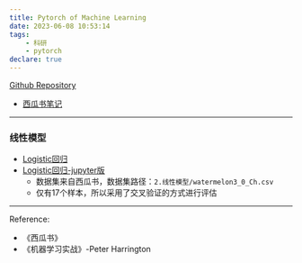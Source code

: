 ```yaml
---
title: Pytorch of Machine Learning
date: 2023-06-08 10:53:14
tags:
    - 科研
    - pytorch
declare: true
---
```

[Github Repository](https://github.com/Corner430/Pytorch-of-Machine-Learning)

- [西瓜书笔记](https://github.com/Corner430/Pytorch-of-Machine-Learning/blob/main/1.%E8%A5%BF%E7%93%9C%E4%B9%A6%E7%AC%94%E8%AE%B0/index.md)<!--more-->

----------------------------------------

### 线性模型

- [Logistic回归](https://github.com/Corner430/Pytorch-of-Machine-Learning/blob/main/2.%E7%BA%BF%E6%80%A7%E6%A8%A1%E5%9E%8B/Logistic_Regression.py)
- [Logistic回归-jupyter版](https://github.com/Corner430/Pytorch-of-Machine-Learning/blob/main/2.%E7%BA%BF%E6%80%A7%E6%A8%A1%E5%9E%8B/Logistic_Regression.ipynb)
    - 数据集来自西瓜书，数据集路径：`2.线性模型/watermelon3_0_Ch.csv`
    - 仅有17个样本，所以采用了交叉验证的方式进行评估









----------------------------------------
Reference:
- 《西瓜书》
- 《机器学习实战》-Peter Harrington
